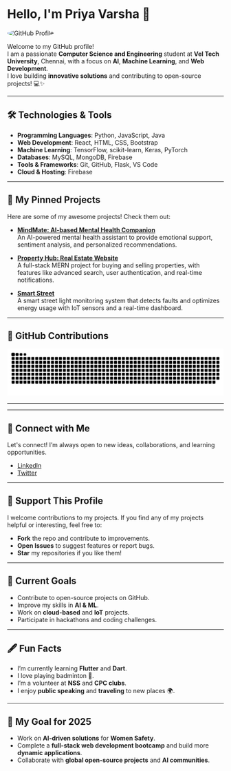 # Hello, I'm Priya Varsha 👋

<img src="https://github.com/P-PRIYA-VARSHA.png" alt="GitHub Profile" width="150" height="150" style="border-radius: 50%;" />

Welcome to my GitHub profile!  
I am a passionate **Computer Science and Engineering** student at **Vel Tech University**, Chennai, with a focus on **AI**, **Machine Learning**, and **Web Development**.  
I love building **innovative solutions** and contributing to open-source projects! 💻✨

---

## 🛠️ Technologies & Tools

- **Programming Languages**: Python, JavaScript, Java
- **Web Development**: React, HTML, CSS, Bootstrap
- **Machine Learning**: TensorFlow, scikit-learn, Keras, PyTorch
- **Databases**: MySQL, MongoDB, Firebase
- **Tools & Frameworks**: Git, GitHub, Flask, VS Code
- **Cloud & Hosting**: Firebase

---

## 📂 My Pinned Projects

Here are some of my awesome projects! Check them out:

- [**MindMate: AI-based Mental Health Companion**](https://github.com/P-PRIYA-VARSHA/VTU-Mental-Health-Application)  
   An AI-powered mental health assistant to provide emotional support, sentiment analysis, and personalized recommendations.

- [**Property Hub: Real Estate Website**](https://github.com/PRIYA-VARSHA/mern-estate)  
   A full-stack MERN project for buying and selling properties, with features like advanced search, user authentication, and real-time notifications.

- [**Smart Street**](https://github.com/P-PRIYA-VARSHA/SmartStreetWebsite)  
   A smart street light monitoring system that detects faults and optimizes energy usage with IoT sensors and a real-time dashboard.


---

## 🐍 GitHub Contributions

![GitHub Contribution Graph](https://github.com/Platane/snk/raw/output/github-contribution-grid-snake.svg)

---
---

## 🤝 Connect with Me

Let's connect! I’m always open to new ideas, collaborations, and learning opportunities.

- [LinkedIn](www.linkedin.com/in/p-priya-varsha)
- [Twitter](https://twitter.com/Priya_Varsha)


---

## 💬 Support This Profile

I welcome contributions to my projects. If you find any of my projects helpful or interesting, feel free to:

- **Fork** the repo and contribute to improvements.
- **Open Issues** to suggest features or report bugs.
- **Star** my repositories if you like them!

---

## 🎯 Current Goals

- Contribute to open-source projects on GitHub.
- Improve my skills in **AI & ML**.
- Work on **cloud-based** and **IoT** projects.
- Participate in hackathons and coding challenges.

---

## 🖋️ Fun Facts

- I’m currently learning **Flutter** and **Dart**.
- I love playing badminton 🏸.
- I’m a volunteer at **NSS** and **CPC clubs**.
- I enjoy **public speaking** and **traveling** to new places 🌍.

---





## 🎯 My Goal for 2025

- Work on **AI-driven solutions** for **Women Safety**.
- Complete a **full-stack web development bootcamp** and build more **dynamic applications**.
- Collaborate with **global open-source projects** and **AI communities**.
